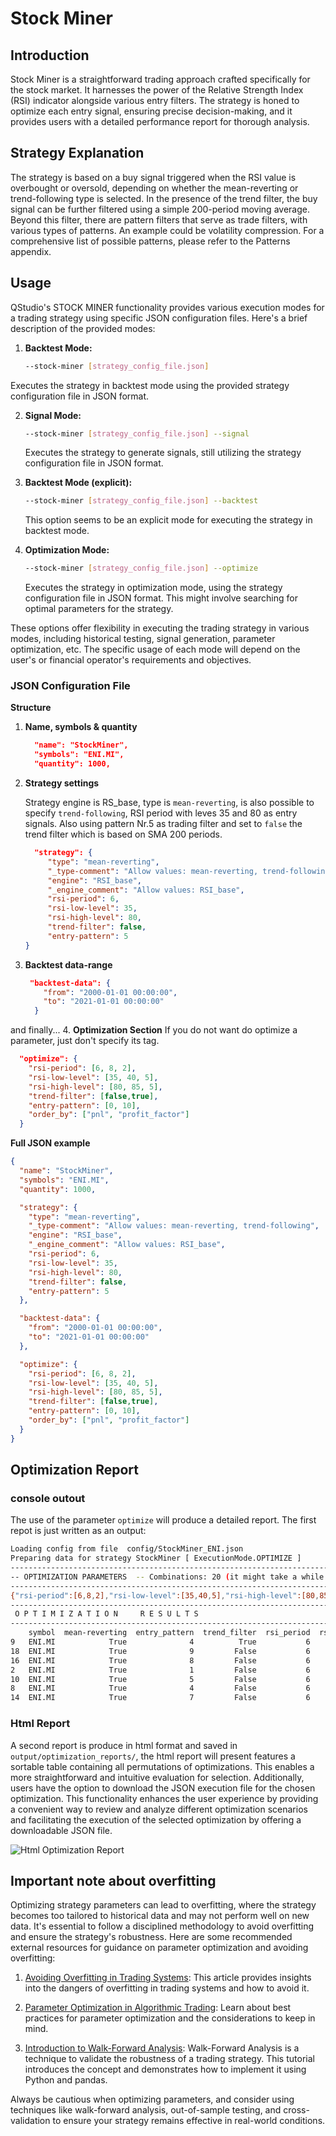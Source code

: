 # Stock Miner


## Introduction
Stock Miner is a straightforward trading approach crafted specifically for the stock market. It harnesses the power of the Relative Strength Index (RSI) indicator alongside various entry filters. The strategy is honed to optimize each entry signal, ensuring precise decision-making, and it provides users with a detailed performance report for thorough analysis.

## Strategy Explanation
The strategy is based on a buy signal triggered when the RSI value is overbought or oversold, depending on whether the mean-reverting or trend-following type is selected. In the presence of the trend filter, the buy signal can be further filtered using a simple 200-period moving average. Beyond this filter, there are pattern filters that serve as trade filters, with various types of patterns. An example could be volatility compression. For a comprehensive list of possible patterns, please refer to the Patterns appendix.

## Usage
QStudio's STOCK MINER functionality provides various execution modes for a trading strategy using specific JSON configuration files. Here's a brief description of the provided modes:

1. **Backtest Mode:**
   ```bash
   --stock-miner [strategy_config_file.json]
   ```
Executes the strategy in backtest mode using the provided strategy configuration file in JSON format.

2. **Signal Mode:**
   ```bash
   --stock-miner [strategy_config_file.json] --signal
   ```
   Executes the strategy to generate signals, still utilizing the strategy configuration file in JSON format.

3. **Backtest Mode (explicit):**
   ```bash
   --stock-miner [strategy_config_file.json] --backtest
   ```
   This option seems to be an explicit mode for executing the strategy in backtest mode.

4. **Optimization Mode:**
   ```bash
   --stock-miner [strategy_config_file.json] --optimize
   ```
   Executes the strategy in optimization mode, using the strategy configuration file in JSON format. This might involve searching for optimal parameters for the strategy.

These options offer flexibility in executing the trading strategy in various modes, including historical testing, signal generation, parameter optimization, etc. The specific usage of each mode will depend on the user's or financial operator's requirements and objectives.

### JSON Configuration File

**Structure**
1. **Name, symbols & quantity**
   ```json
     "name": "StockMiner",
     "symbols": "ENI.MI",
     "quantity": 1000,
   ```
2. **Strategy settings**
   
   Strategy engine is RS_base, type is `mean-reverting`, is also possible to specify `trend-following`, RSI  period with leves 35 and 80 as entry signals. Also using pattern Nr.5 as trading filter and set to `false` the trend filter which is based on SMA 200 periods.
   ```json
     "strategy": {
        "type": "mean-reverting",
        "_type-comment": "Allow values: mean-reverting, trend-following",
        "engine": "RSI_base",
        "_engine_comment": "Allow values: RSI_base",
        "rsi-period": 6,
        "rsi-low-level": 35,
        "rsi-high-level": 80,
        "trend-filter": false,
        "entry-pattern": 5
   }
   ```
3. **Backtest data-range**
   ```json
    "backtest-data": {
       "from": "2000-01-01 00:00:00",
       "to": "2021-01-01 00:00:00"
     }
   ```

and finally...
4. **Optimization Section**
   If you do not want do optimize a parameter, just don't specify its tag.
   ```json
     "optimize": {
       "rsi-period": [6, 8, 2],
       "rsi-low-level": [35, 40, 5],
       "rsi-high-level": [80, 85, 5],
       "trend-filter": [false,true],
       "entry-pattern": [0, 10],
       "order_by": ["pnl", "profit_factor"]
     }
   ```

**Full JSON example**

```json
{
  "name": "StockMiner",
  "symbols": "ENI.MI",
  "quantity": 1000,

  "strategy": {
    "type": "mean-reverting",
    "_type-comment": "Allow values: mean-reverting, trend-following",
    "engine": "RSI_base",
    "_engine_comment": "Allow values: RSI_base",
    "rsi-period": 6,
    "rsi-low-level": 35,
    "rsi-high-level": 80,
    "trend-filter": false,
    "entry-pattern": 5
  },

  "backtest-data": {
    "from": "2000-01-01 00:00:00",
    "to": "2021-01-01 00:00:00"
  },

  "optimize": {
    "rsi-period": [6, 8, 2],
    "rsi-low-level": [35, 40, 5],
    "rsi-high-level": [80, 85, 5],
    "trend-filter": [false,true],
    "entry-pattern": [0, 10],
    "order_by": ["pnl", "profit_factor"]
  }
}
```


## Optimization Report

### console outout
The use of the parameter `optimize` will produce a detailed report.
The first repot is just written as an output:

```bash
Loading config from file  config/StockMiner_ENI.json
Preparing data for strategy StockMiner [ ExecutionMode.OPTIMIZE ]
--------------------------------------------------------------------------------
-- OPTIMIZATION PARAMETERS  -- Combinations: 20 (it might take a while.. .)
--------------------------------------------------------------------------------
{"rsi-period":[6,8,2],"rsi-low-level":[35,40,5],"rsi-high-level":[80,85,5],"trend-filter":[false,true],"entry-pattern":[0,10],"order_by":["pnl","profit_factor"]}
------------------------------------------------------------------------------------------------------------------------
 O P T I M I Z A T I O N     R E S U L T S
------------------------------------------------------------------------------------------------------------------------
    symbol  mean-reverting  entry_pattern  trend_filter  rsi_period  rsi_low  rsi_high        pnl avgtrade winrate profit_factor  #Trades      maxdd     %maxdd
9   ENI.MI            True              4          True           6       35        80     742.19   148.44   60.00          2.50        5    -132.60     -17.87
18  ENI.MI            True              9         False           6       35        80   7,595.94   271.28   89.29          9.33       28  -2,109.99     -27.78
16  ENI.MI            True              8         False           6       35        80   5,290.25    92.81   73.68          3.80       57  -4,481.72     -84.72
2   ENI.MI            True              1         False           6       35        80   4,625.81    98.42   68.09          3.13       47  -3,034.62     -65.60
10  ENI.MI            True              5         False           6       35        80   4,068.97    75.35   70.37          3.38       54  -3,492.60     -85.83
8   ENI.MI            True              4         False           6       35        80   3,875.39   387.54   80.00          5.00       10  -1,990.19     -51.35
14  ENI.MI            True              7         False           6       35        80   3,661.25    60.02   73.77          3.81       61  -4,534.29    -123.85
```
### Html Report
A second report is produce in html format and saved in `output/optimization_reports/`, the html report will present features a sortable table containing all permutations of optimizations. This enables a more straightforward and intuitive evaluation for selection. Additionally, users have the option to download the JSON execution file for the chosen optimization. This functionality enhances the user experience by providing a convenient way to review and analyze different optimization scenarios and facilitating the execution of the selected optimization by offering a downloadable JSON file.

![Html Optimization Report](https://raw.githubusercontent.com/asfolcini/QStudio/main/docs/img/html_optimization_report.png )




## Important note about overfitting

Optimizing strategy parameters can lead to overfitting, where the strategy becomes too tailored to historical data and may not perform well on new data. It's essential to follow a disciplined methodology to avoid overfitting and ensure the strategy's robustness. Here are some recommended external resources for guidance on parameter optimization and avoiding overfitting:

1. [Avoiding Overfitting in Trading Systems](https://www.quantstart.com/articles/Overfitting-In-Trading-Systems): This article provides insights into the dangers of overfitting in trading systems and how to avoid it.

2. [Parameter Optimization in Algorithmic Trading](https://www.quantconnect.com/blog/parameter-optimization-in-algorithmic-trading): Learn about best practices for parameter optimization and the considerations to keep in mind.

3. [Introduction to Walk-Forward Analysis](https://www.quantstart.com/articles/Walk-Forward-Analysis-Using-Python-and-pandas): Walk-Forward Analysis is a technique to validate the robustness of a trading strategy. This tutorial introduces the concept and demonstrates how to implement it using Python and pandas.

Always be cautious when optimizing parameters, and consider using techniques like walk-forward analysis, out-of-sample testing, and cross-validation to ensure your strategy remains effective in real-world conditions.